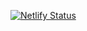 [![Netlify Status](https://api.netlify.com/api/v1/badges/78fcbd01-f3f7-418f-8f25-ce5b742148b5/deploy-status)](https://app.netlify.com/sites/bavins/deploys)
